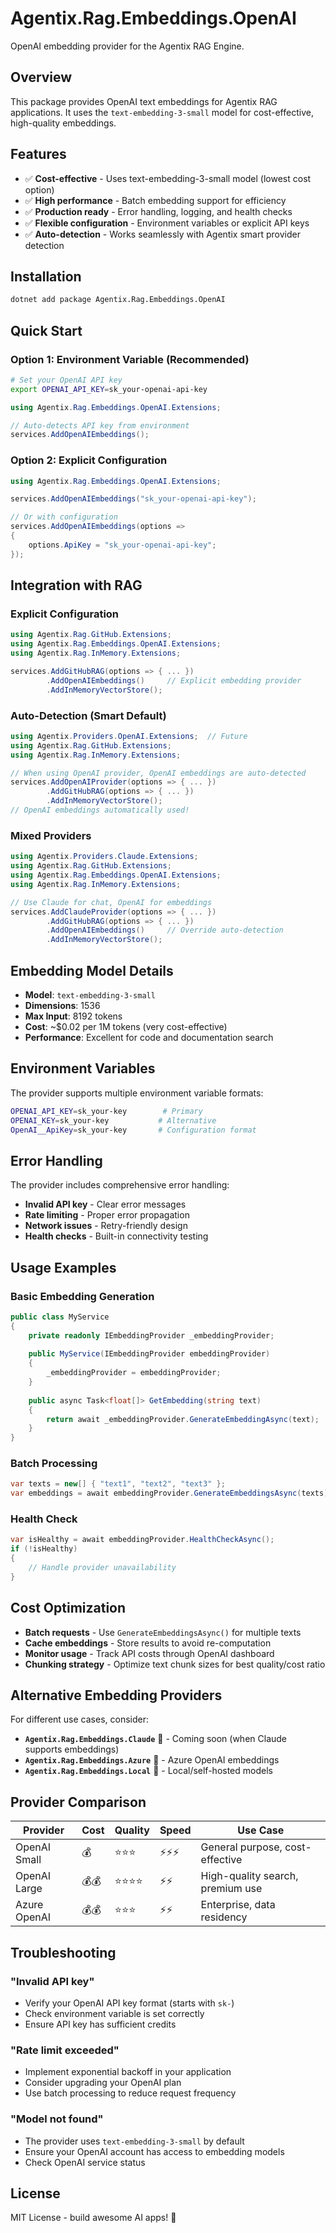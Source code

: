 # Agentix.Rag.Embeddings.OpenAI

OpenAI embedding provider for the Agentix RAG Engine.

## Overview

This package provides OpenAI text embeddings for Agentix RAG applications. It uses the `text-embedding-3-small` model for cost-effective, high-quality embeddings.

## Features

- ✅ **Cost-effective** - Uses text-embedding-3-small model (lowest cost option)
- ✅ **High performance** - Batch embedding support for efficiency
- ✅ **Production ready** - Error handling, logging, and health checks
- ✅ **Flexible configuration** - Environment variables or explicit API keys
- ✅ **Auto-detection** - Works seamlessly with Agentix smart provider detection

## Installation

```bash
dotnet add package Agentix.Rag.Embeddings.OpenAI
```

## Quick Start

### Option 1: Environment Variable (Recommended)
```bash
# Set your OpenAI API key
export OPENAI_API_KEY=sk_your-openai-api-key
```

```csharp
using Agentix.Rag.Embeddings.OpenAI.Extensions;

// Auto-detects API key from environment
services.AddOpenAIEmbeddings();
```

### Option 2: Explicit Configuration
```csharp
using Agentix.Rag.Embeddings.OpenAI.Extensions;

services.AddOpenAIEmbeddings("sk_your-openai-api-key");

// Or with configuration
services.AddOpenAIEmbeddings(options =>
{
    options.ApiKey = "sk_your-openai-api-key";
});
```

## Integration with RAG

### Explicit Configuration
```csharp
using Agentix.Rag.GitHub.Extensions;
using Agentix.Rag.Embeddings.OpenAI.Extensions;
using Agentix.Rag.InMemory.Extensions;

services.AddGitHubRAG(options => { ... })
        .AddOpenAIEmbeddings()     // Explicit embedding provider
        .AddInMemoryVectorStore();
```

### Auto-Detection (Smart Default)
```csharp
using Agentix.Providers.OpenAI.Extensions;  // Future
using Agentix.Rag.GitHub.Extensions;
using Agentix.Rag.InMemory.Extensions;

// When using OpenAI provider, OpenAI embeddings are auto-detected
services.AddOpenAIProvider(options => { ... })
        .AddGitHubRAG(options => { ... })
        .AddInMemoryVectorStore();
// OpenAI embeddings automatically used!
```

### Mixed Providers
```csharp
using Agentix.Providers.Claude.Extensions;
using Agentix.Rag.GitHub.Extensions;
using Agentix.Rag.Embeddings.OpenAI.Extensions;
using Agentix.Rag.InMemory.Extensions;

// Use Claude for chat, OpenAI for embeddings
services.AddClaudeProvider(options => { ... })
        .AddGitHubRAG(options => { ... })
        .AddOpenAIEmbeddings()     // Override auto-detection
        .AddInMemoryVectorStore();
```

## Embedding Model Details

- **Model**: `text-embedding-3-small`
- **Dimensions**: 1536
- **Max Input**: 8192 tokens
- **Cost**: ~$0.02 per 1M tokens (very cost-effective)
- **Performance**: Excellent for code and documentation search

## Environment Variables

The provider supports multiple environment variable formats:

```bash
OPENAI_API_KEY=sk_your-key        # Primary
OPENAI_KEY=sk_your-key           # Alternative
OpenAI__ApiKey=sk_your-key       # Configuration format
```

## Error Handling

The provider includes comprehensive error handling:

- **Invalid API key** - Clear error messages
- **Rate limiting** - Proper error propagation
- **Network issues** - Retry-friendly design
- **Health checks** - Built-in connectivity testing

## Usage Examples

### Basic Embedding Generation
```csharp
public class MyService
{
    private readonly IEmbeddingProvider _embeddingProvider;
    
    public MyService(IEmbeddingProvider embeddingProvider)
    {
        _embeddingProvider = embeddingProvider;
    }
    
    public async Task<float[]> GetEmbedding(string text)
    {
        return await _embeddingProvider.GenerateEmbeddingAsync(text);
    }
}
```

### Batch Processing
```csharp
var texts = new[] { "text1", "text2", "text3" };
var embeddings = await embeddingProvider.GenerateEmbeddingsAsync(texts);
```

### Health Check
```csharp
var isHealthy = await embeddingProvider.HealthCheckAsync();
if (!isHealthy)
{
    // Handle provider unavailability
}
```

## Cost Optimization

- **Batch requests** - Use `GenerateEmbeddingsAsync()` for multiple texts
- **Cache embeddings** - Store results to avoid re-computation
- **Monitor usage** - Track API costs through OpenAI dashboard
- **Chunking strategy** - Optimize text chunk sizes for best quality/cost ratio

## Alternative Embedding Providers

For different use cases, consider:

- **`Agentix.Rag.Embeddings.Claude`** 🚧 - Coming soon (when Claude supports embeddings)
- **`Agentix.Rag.Embeddings.Azure`** 🚧 - Azure OpenAI embeddings
- **`Agentix.Rag.Embeddings.Local`** 🚧 - Local/self-hosted models

## Provider Comparison

| Provider | Cost | Quality | Speed | Use Case |
|----------|------|---------|-------|----------|
| OpenAI Small | 💰 | ⭐⭐⭐ | ⚡⚡⚡ | General purpose, cost-effective |
| OpenAI Large | 💰💰 | ⭐⭐⭐⭐ | ⚡⚡ | High-quality search, premium use |
| Azure OpenAI | 💰💰 | ⭐⭐⭐ | ⚡⚡ | Enterprise, data residency |

## Troubleshooting

### "Invalid API key"
- Verify your OpenAI API key format (starts with `sk-`)
- Check environment variable is set correctly
- Ensure API key has sufficient credits

### "Rate limit exceeded"
- Implement exponential backoff in your application
- Consider upgrading your OpenAI plan
- Use batch processing to reduce request frequency

### "Model not found"
- The provider uses `text-embedding-3-small` by default
- Ensure your OpenAI account has access to embedding models
- Check OpenAI service status

## License

MIT License - build awesome AI apps! 🚀 